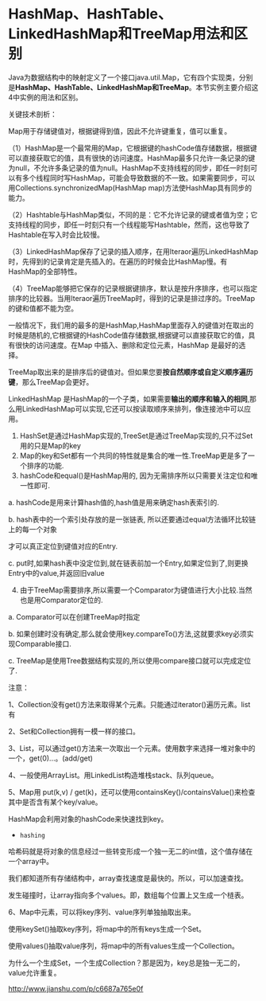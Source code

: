 # HashMap、HashTable、LinkedHashMap和TreeMap用法和区别



Java为数据结构中的映射定义了一个接口java.util.Map，它有四个实现类，分别是**HashMap、HashTable、LinkedHashMap和TreeMap**。本节实例主要介绍这4中实例的用法和区别。

关键技术剖析：

Map用于存储键值对，根据键得到值，因此不允许键重复，值可以重复。

（1）HashMap是一个最常用的Map，它根据键的hashCode值存储数据，根据键可以直接获取它的值，具有很快的访问速度。HashMap最多只允许一条记录的键为null，不允许多条记录的值为null。HashMap不支持线程的同步，即任一时刻可以有多个线程同时写HashMap，可能会导致数据的不一致。如果需要同步，可以用Collections.synchronizedMap(HashMap map)方法使HashMap具有同步的能力。

（2）Hashtable与HashMap类似，不同的是：它不允许记录的键或者值为空；它支持线程的同步，即任一时刻只有一个线程能写Hashtable，然而，这也导致了Hashtable在写入时会比较慢。

（3）LinkedHashMap保存了记录的插入顺序，在用Iteraor遍历LinkedHashMap时，先得到的记录肯定是先插入的。在遍历的时候会比HashMap慢。有HashMap的全部特性。

（4）TreeMap能够把它保存的记录根据键排序，默认是按升序排序，也可以指定排序的比较器。当用Iteraor遍历TreeMap时，得到的记录是排过序的。TreeMap的键和值都不能为空。

一般情况下，我们用的最多的是HashMap,HashMap里面存入的键值对在取出的时候是随机的,它根据键的HashCode值存储数据,根据键可以直接获取它的值，具有很快的访问速度。在Map 中插入、删除和定位元素，HashMap 是最好的选择。



TreeMap取出来的是排序后的键值对。但如果您要**按自然顺序或自定义顺序遍历键**，那么TreeMap会更好。

LinkedHashMap 是HashMap的一个子类，如果需要**输出的顺序和输入的相同**,那么用LinkedHashMap可以实现,它还可以按读取顺序来排列，像连接池中可以应用。

1. HashSet是通过HashMap实现的,TreeSet是通过TreeMap实现的,只不过Set用的只是Map的key
2. Map的key和Set都有一个共同的特性就是集合的唯一性.TreeMap更是多了一个排序的功能.
3. hashCode和equal()是HashMap用的, 因为无需排序所以只需要关注定位和唯一性即可.

a. hashCode是用来计算hash值的,hash值是用来确定hash表索引的.

b. hash表中的一个索引处存放的是一张链表, 所以还要通过equal方法循环比较链上的每一个对象

才可以真正定位到键值对应的Entry.

c. put时,如果hash表中没定位到,就在链表前加一个Entry,如果定位到了,则更换Entry中的value,并返回旧value

4. 由于TreeMap需要排序,所以需要一个Comparator为键值进行大小比较.当然也是用Comparator定位的.

a. Comparator可以在创建TreeMap时指定

b. 如果创建时没有确定,那么就会使用key.compareTo()方法,这就要求key必须实现Comparable接口.

c. TreeMap是使用Tree数据结构实现的,所以使用compare接口就可以完成定位了.

注意：

1、Collection没有get()方法来取得某个元素。只能通过iterator()遍历元素。list 有

2、Set和Collection拥有一模一样的接口。

3、List，可以通过get()方法来一次取出一个元素。使用数字来选择一堆对象中的一个，get(0)...。(add/get)

4、一般使用ArrayList。用LinkedList构造堆栈stack、队列queue。

5、Map用 put(k,v) / get(k)，还可以使用containsKey()/containsValue()来检查其中是否含有某个key/value。

HashMap会利用对象的hashCode来快速找到key。

*     hashing

哈希码就是将对象的信息经过一些转变形成一个独一无二的int值，这个值存储在一个array中。

我们都知道所有存储结构中，array查找速度是最快的。所以，可以加速查找。

发生碰撞时，让array指向多个values。即，数组每个位置上又生成一个梿表。

6、Map中元素，可以将key序列、value序列单独抽取出来。

使用keySet()抽取key序列，将map中的所有keys生成一个Set。

使用values()抽取value序列，将map中的所有values生成一个Collection。

为什么一个生成Set，一个生成Collection？那是因为，key总是独一无二的，value允许重复。

http://www.jianshu.com/p/c6687a765e0f